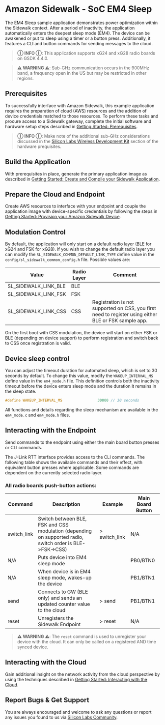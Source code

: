 # Amazon Sidewalk - SoC EM4 Sleep

The EM4 Sleep sample application demonstrates power optimization within the Sidewalk context. After a period of inactivity, the application automatically enters the deepest sleep mode (EM4). The device can be awakened or put to sleep using a timer or a button press. Additionally, it features a CLI and button commands for sending messages to the cloud.

> **Ⓘ INFO Ⓘ**: This application supports xG24 and xG28 radio boards on GSDK 4.4.0.

> **⚠ WARNING ⚠**: Sub-GHz communication occurs in the 900MHz band, a frequency open in the US but may be restricted in other regions.

## Prerequisites

To successfully interface with Amazon Sidewalk, this example application requires the preparation of cloud (AWS) resources and the addition of device credentials matched to those resources. To perform these tasks and procure access to a Sidewalk gateway, complete the initial software and hardware setup steps described in [Getting Started: Prerequisites](https://docs.silabs.com/amazon-sidewalk/latest/sidewalk-getting-started/prerequisites).

> **Ⓘ INFO Ⓘ**: Make note of the additional sub-GHz considerations discussed in the [Silicon Labs Wireless Development Kit](https://docs.silabs.com/amazon-sidewalk/latest/sidewalk-getting-started/prerequisites#silicon-labs-wireless-development-kit) section of the hardware prequisites.

## Build the Application

With prerequisites in place, generate the primary application image as described in [Getting Started: Create and Compile your Sidewalk Application](https://docs.silabs.com/amazon-sidewalk/latest/sidewalk-getting-started/create-and-compile-application).

## Prepare the Cloud and Endpoint

Create AWS resources to interface with your endpoint and couple the application image with device-specific credentials by following the steps in [Getting Started: Provision your Amazon Sidewalk Device](https://docs.silabs.com/amazon-sidewalk/latest/sidewalk-getting-started/provision-your-device).

## Modulation Control

By default, the application will only start on a default radio layer (BLE for xG24 and FSK for xG28). If you wish to change the default radio layer you can modify the `SL_SIDEWALK_COMMON_DEFAULT_LINK_TYPE` define value in the `config/sl_sidewalk_common_config.h` file. Possible values are:

| Value | Radio Layer | Comment |
|---|---|---|
| SL_SIDEWALK_LINK_BLE | BLE |  |
| SL_SIDEWALK_LINK_FSK | FSK |  |
| SL_SIDEWALK_LINK_CSS | CSS | Registration is not supported on CSS, you first need to register using either BLE or FSK sample app. |

On the first boot with CSS modulation, the device will start on either FSK or BLE (depending on device support) to perform registration and switch back to CSS once registration is valid.

## Device sleep control

You can adjust the timeout duration for automated sleep, which is set to 30 seconds by default. To change this value, modify the `WAKEUP_INTERVAL_MS` define value in the `em4_mode.h` file. This definition controls both the inactivity timeout before the device enters sleep mode and the duration it remains in the sleep state.

```c
#define WAKEUP_INTERVAL_MS                30000 // 30 seconds
```

All functions and details regarding the sleep mechanism are available in the `em4_mode.c` and `em4_mode.h` files.

## Interacting with the Endpoint

Send commands to the endpoint using either the main board button presses or CLI commands. 

The J-Link RTT interface provides access to the CLI commands. The following table shows the available commands and their effect, with equivalent button presses where applicable. Some commands are dependent on the currently selected radio layer.

### All radio boards push-button actions:

| Command | Description | Example | Main Board Button |
|---|---|---|---|
| switch_link | Switch between BLE, FSK and CSS modulation (depending on supported radio, switch order is BLE->FSK->CSS) | > switch_link | N/A |
| N/A | Puts device into EM4 sleep mode |  | PB0/BTN0 |
| N/A | When device is in EM4 sleep mode, wakes-up the device |  | PB1/BTN1 |
| send | Connects to GW (BLE only) and sends an updated counter value to the cloud | > send | PB1/BTN1 |
| reset | Unregisters the Sidewalk Endpoint | > reset | N/A |

> **⚠ WARNING ⚠**: The `reset` command is used to unregister your device with the cloud. It can only be called on a registered AND time synced device.

## Interacting with the Cloud

Gain additional insight on the network activity from the cloud perspective by using the techniques described in [Getting Started: Interacting with the Cloud](https://docs.silabs.com/amazon-sidewalk/latest/interacting-with-the-cloud).

## Report Bugs & Get Support

You are always encouraged and welcome to ask any questions or report any issues you found to us via [Silicon Labs Community](https://community.silabs.com).
